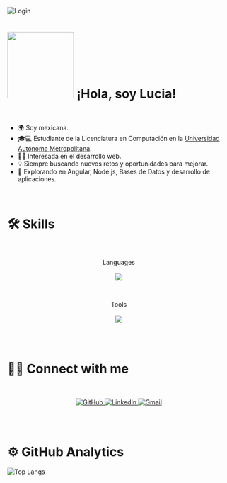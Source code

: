 
<!--
**Diose03/Diose03** is a ✨ _special_ ✨ repository because its `README.md` (this file) appears on your GitHub profile.-->
![Login](https://github.com/Diose03/Diose03/blob/main/Login1.gif)


<h1 align="left""><img src="https://media4.giphy.com/media/v1.Y2lkPTc5MGI3NjExM3I3cTA0eW55bHg2YXUxY2YzZTU3ZDNmcjI1ZWRvcW83ZWp5Mnp3aiZlcD12MV9pbnRlcm5hbF9naWZfYnlfaWQmY3Q9cw/DTJTvfcz9gRMe3i2pV/giphy.gif" width="150px"><b> ¡Hola, soy Lucia! </b></h1>
<!--img align="right" width=150px alt="Unicorn" src="https://img1.picmix.com/output/stamp/normal/7/9/9/5/2335997_2f709.gif"/-->

<br>

- 🌍 Soy mexicana.
-  🎓💻 Estudiante de la Licenciatura en Computación en la <a href="https://www.uam.mx/unidad_iztapalapa.html">Universidad Autónoma Metropolitana</a>.  
- 👨‍💻 Interesada en el desarrollo web.
  <!--img align="right" width=150px alt="Unicorn" src="https://media3.giphy.com/media/v1.Y2lkPTc5MGI3NjExMWdmZGNkZmt6cXV0NWUwazM1c25sd3ZqZzIyZGVrbjM3YW9hbzNudiZlcD12MV9pbnRlcm5hbF9naWZfYnlfaWQmY3Q9dHM/p7h0Fsn0RKgLDQRZsK/giphy.gif"/-->
- 💡 Siempre buscando nuevos retos y oportunidades para mejorar.
- 🚀 Explorando en Angular, Node.js, Bases de Datos y desarrollo de aplicaciones.
<br><br><br>


# 🛠️ Skills

<br>
<div>
<p align="center">
   Languages
  <br><br>
  <a href="https://skillicons.dev">
    <img src="https://skillicons.dev/icons?i=java,py,js,html,css" />
  </a>
</p>
</div>

<br>
<div>
  
<p align="center">
  Tools
  <br><br>
  <a href="https://skillicons.dev">
    <img src="https://skillicons.dev/icons?i=angular,mysql,bootstrap,figma,codepen,eclipse,git,github,vscode,idea" />
  </a>
</p>
</div>

<br><br>

# 🤝🏻 Connect with me
<br>
<p align="center">
  <a href="https://github.com/Diose03" target="_blank">
    <img src="https://skillicons.dev/icons?i=github" alt="GitHub"/>
  </a>
  <a href="https://www.linkedin.com/in/lucia-villa-figueroa-a103b333a" target="_blank">
    <img src="https://skillicons.dev/icons?i=linkedin" alt="LinkedIn"/>
  </a>
  <a href="mailto:ldvf03@gmail.com" target="_blank">
    <img src="https://skillicons.dev/icons?i=gmail" alt="Gmail" />
  </a>
</p>

</div>

<br><br>

# ⚙️  GitHub Analytics
![Top Langs](https://github-readme-stats.vercel.app/api/top-langs/?username=Diose03&theme=material-palenight&layout=compact)
